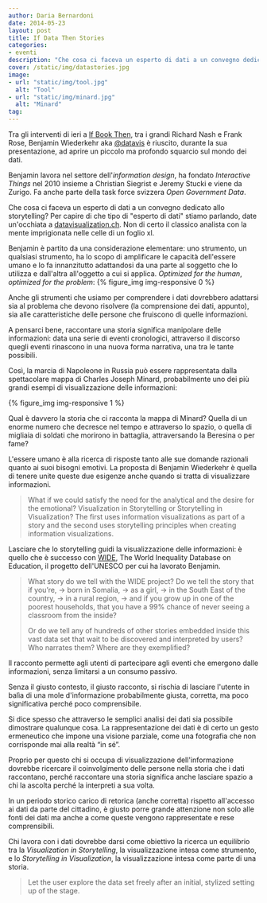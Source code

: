 ```yaml
---
author: Daria Bernardoni
date: 2014-05-23
layout: post
title: If Data Then Stories
categories:
- eventi
description: "Che cosa ci faceva un esperto di dati a un convegno dedicato allo storytelling?"
cover: /static/img/datastories.jpg
image: 
- url: "static/img/tool.jpg"
  alt: "Tool"
- url: "static/img/minard.jpg"
  alt: "Minard"
tag:
---
```

Tra gli interventi di ieri a [If Book Then](https://storify.com/ifbookthen/if-book-then-2014), tra i grandi Richard Nash e Frank Rose, Benjamin Wiederkehr aka [@datavis](https://twitter.com/datavis) è riuscito, durante la sua presentazione, ad aprire un piccolo ma profondo squarcio sul mondo dei dati. 

Benjamin lavora nel settore dell'<em>information design</em>, ha fondato <em>Interactive Things</em> nel 2010 insieme a Christian Siegrist e Jeremy Stucki e viene da Zurigo. Fa anche parte della task force svizzera <em>Open Government Data</em>.

Che cosa ci faceva un esperto di dati a un convegno dedicato allo storytelling? Per capire di che tipo di "esperto di dati" stiamo parlando, date un'occhiata a [datavisualization.ch](http://datavisualization.ch/). Non di certo il classico analista con la mente imprigionata nelle celle di un foglio xl. 

Benjamin è partito da una considerazione elementare: uno strumento, un qualsiasi strumento, ha lo scopo di amplificare le capacità dell'essere umano e lo fa innanzitutto adattandosi da una parte al soggetto che lo utilizza e dall'altra all'oggetto a cui si applica. <em>Optimized for the human</em>, <em>optimized for the problem</em>: 
{% figure_img img-responsive 0 %}

Anche gli strumenti che usiamo per comprendere i dati dovrebbero adattarsi sia al problema che devono risolvere (la comprensione dei dati, appunto), sia alle caratteristiche delle persone che fruiscono di quelle informazioni.

A pensarci bene, raccontare una storia significa manipolare delle informazioni: data una serie di eventi cronologici, attraverso il discorso quegli eventi rinascono in una nuova forma narrativa, una tra le tante possibili.

Così, la marcia di Napoleone in Russia può essere rappresentata dalla spettacolare mappa di Charles Joseph Minard, probabilmente uno dei più grandi esempi di visualizzazione delle informazioni: 

{% figure_img img-responsive 1 %}

Qual è davvero la storia che ci racconta la mappa di Minard? Quella di un enorme numero che decresce nel tempo e attraverso lo spazio, o quella di migliaia di soldati che morirono in battaglia, attraversando la Beresina o per fame? 

L'essere umano è alla ricerca di risposte tanto alle sue domande razionali quanto ai suoi bisogni emotivi. La proposta di Benjamin Wiederkehr è quella di tenere unite queste due esigenze anche quando si tratta di visualizzare informazioni. 

<blockquote>What if we could satisfy the need for the analytical and the desire for the emotional? Visualization in Storytelling or Storytelling in Visualization? The first uses information visualizations as part of a story and the second uses storytelling principles when creating information visualizations.</blockquote>

Lasciare che lo storytelling guidi la visualizzazione delle informazioni: è quello che è successo con [WIDE](http://www.education-inequalities.org/), The World Inequality Database on Education, il progetto dell'UNESCO per cui ha lavorato Benjamin. 

<blockquote>What story do we tell with the WIDE project? Do we tell the story that if you’re, → born in Somalia, → as a girl, → in the South East of the country, → in a rural region, → and if you grow up in one of the poorest households, that you have a 99% chance of never seeing a classroom from the inside? 

Or do we tell any of hundreds of other stories embedded inside this vast data set that wait to be discovered and interpreted by users? Who narrates them? Where are they exemplified?</blockquote>

Il racconto permette agli utenti di partecipare agli eventi che emergono dalle informazioni, senza limitarsi a un consumo passivo. 

Senza il giusto contesto, il giusto racconto, si rischia di lasciare l'utente in balìa di una mole d'informazione probabilmente giusta, corretta, ma poco significativa perché poco comprensibile. 

Si dice spesso che attraverso le semplici analisi dei dati sia possibile dimostrare qualunque cosa. La rappresentazione dei dati è di certo un gesto ermeneutico che impone una visione parziale, come una fotografia che non corrisponde mai alla realtà “in sé”.

Proprio per questo chi si occupa di visualizzazione dell'informazione dovrebbe ricercare il coinvolgimento delle persone nella storia che i dati raccontano, perché raccontare una storia significa anche lasciare spazio a chi la ascolta perché la interpreti a sua volta. 

In un periodo storico carico di retorica (anche corretta) rispetto all'accesso ai dati da parte del cittadino, è giusto porre grande attenzione non solo alle fonti dei dati ma anche a come queste vengono rappresentate e rese comprensibili.

Chi lavora con i dati dovrebbe darsi come obiettivo la ricerca un equilibrio tra la <em>Visualization in Storytelling</em>, la visualizzazione intesa come strumento, e lo <em>Storytelling in Visualization</em>, la visualizzazione intesa come parte di una storia. 

<blockquote>Let the user explore the data set freely after an initial, stylized setting up of the stage.</blockquote>


















